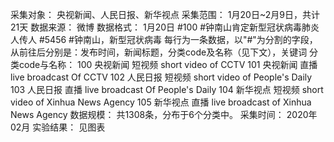 采集对象：
央视新闻、人民日报、新华视点
采集范围：
1月20日~2月9日，共计21天
数据来源：
微博
数据格式：
1月20日 #100 #钟南山肯定新型冠状病毒肺炎人传人 #5456 #钟南山，新型冠状病毒
每行为一条数据，以"#"为分割的字段，从前往后分别是：发布时间，新闻标题，分类code及名称（见下文），关键词
分类code与名称：
100 央视新闻 短视频 short video of CCTV
101 央视新闻 直播 live broadcast Of CCTV
102 人民日报 短视频 short video of People's Daily
103 人民日报 直播 live broadcast Of People's Daily
104 新华视点 短视频 short video of Xinhua News Agency
105 新华视点 直播 live broadcast of Xinhua News Agency
数据规模：
共1308条，分布于6个分类中。
采集时间：
2020年02月
实验结果：
见图表
